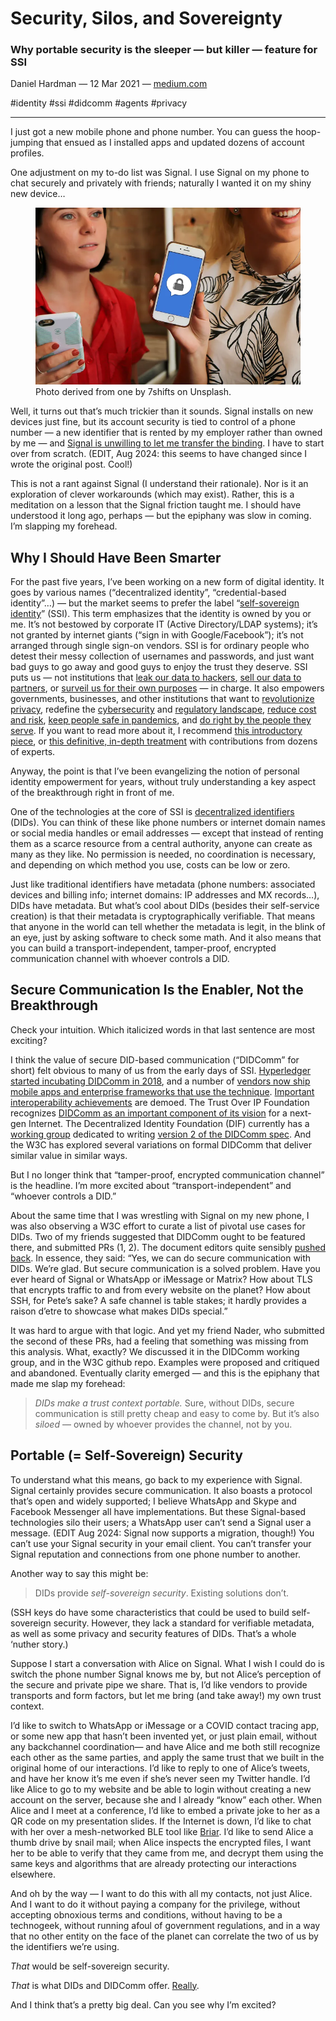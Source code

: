 # Security, Silos, and Sovereignty
### Why portable security is the sleeper — but killer — feature for SSI
Daniel Hardman &mdash; 12 Mar 2021 &mdash; [medium.com](https://daniel-hardman.medium.com/security-silos-and-sovereignty-522e30bb8eb4)

<span class="hash">#identity #ssi #didcomm #agents #privacy</span> 

<hr>

I just got a new mobile phone and phone number. You can guess the hoop-jumping that ensued as I installed apps and updated dozens of account profiles.

One adjustment on my to-do list was Signal. I use Signal on my phone to chat securely and privately with friends; naturally I wanted it on my shiny new device…

<figure>
  <img src="assets/signal-app.webp" alt="using Signal">
  <figcaption>Photo derived from one by 7shifts on Unsplash</a>.</figcaption>
</figure>

Well, it turns out that’s much trickier than it sounds. Signal installs on new devices just fine, but its account security is tied to control of a phone number — a new identifier that is rented by my employer rather than owned by me — and [Signal is unwilling to let me transfer the binding](https://web.archive.org/web/20200227005300/https://support.signal.org/hc/en-us/articles/360007062012-New-Number-or-New-Phone). I have to start over from scratch. (EDIT, Aug 2024: this seems to have changed since I wrote the original post. Cool!)

This is not a rant against Signal (I understand their rationale). Nor is it an exploration of clever workarounds (which may exist). Rather, this is a meditation on a lesson that the Signal friction taught me. I should have understood it long ago, perhaps — but the epiphany was slow in coming. I’m slapping my forehead.

## Why I Should Have Been Smarter
For the past five years, I’ve been working on a new form of digital identity. It goes by various names (“decentralized identity”, “credential-based identity”…) — but the market seems to prefer the label “[self-sovereign identity](http://www.lifewithalacrity.com/2016/04/the-path-to-self-soverereign-identity.html)” (SSI). This term emphasizes that the identity is owned by you or me. It’s not bestowed by corporate IT (Active Directory/LDAP systems); it’s not granted by internet giants (“sign in with Google/Facebook”); it’s not arranged through single sign-on vendors. SSI is for ordinary people who detest their messy collection of usernames and passwords, and just want bad guys to go away and good guys to enjoy the trust they deserve. SSI puts us — not institutions that [leak our data to hackers](https://haveibeenpwned.com/), [sell our data to partners](https://www.schneier.com/books/data-and-goliath/), or [surveil us for their own purposes](https://www.schneier.com/books/data-and-goliath/) — in charge. It also empowers governments, businesses, and other institutions that want to [revolutionize privacy](wbca.md), redefine the [cybersecurity](https://www.securitymagazine.com/articles/93356-self-sovereign-identity-the-true-password-killer) and [regulatory landscape](https://medium.com/inside-r3/is-self-sovereign-identity-the-answer-to-gdpr-compliance-15c289ac3c27), [reduce cost and risk](https://sovrin.org/the-promise-of-self-sovereign-identity-and-its-impact-across-industries/), [keep people safe in pandemics](https://www.lfph.io/cci/), and [do right by the people they serve](https://www.eff.org/fight). If you want to read more about it, I recommend [this introductory piece](3dim.md), or [this definitive, in-depth treatment](https://www.manning.com/books/self-sovereign-identity) with contributions from dozens of experts.

Anyway, the point is that I’ve been evangelizing the notion of personal identity empowerment for years, without truly understanding a key aspect of the breakthrough right in front of me.

One of the technologies at the core of SSI is [decentralized identifiers](https://www.w3.org/TR/did-core/) (DIDs). You can think of these like phone numbers or internet domain names or social media handles or email addresses — except that instead of renting them as a scarce resource from a central authority, anyone can create as many as they like. No permission is needed, no coordination is necessary, and depending on which method you use, costs can be low or zero.

Just like traditional identifiers have metadata (phone numbers: associated devices and billing info; internet domains: IP addresses and MX records…), DIDs have metadata. But what’s cool about DIDs (besides their self-service creation) is that their metadata is cryptographically verifiable. That means that anyone in the world can tell whether the metadata is legit, in the blink of an eye, just by asking software to check some math. And it also means that you can build a transport-independent, tamper-proof, encrypted communication channel with whoever controls a DID.

## Secure Communication Is the Enabler, Not the Breakthrough
Check your intuition. Which italicized words in that last sentence are most exciting?

I think the value of secure DID-based communication (“DIDComm” for short) felt obvious to many of us from the early days of SSI. [Hyperledger started incubating DIDComm in 2018](https://github.com/hyperledger/aries-rfcs/blob/master/concepts/0005-didcomm/README.md), and a number of [vendors now ship mobile apps and enterprise frameworks that use the technique](https://github.com/hyperledger/aries-rfcs/blob/master/concepts/0302-aries-interop-profile/README.md). [Important interoperability achievements](https://sovrin.org/sovrin-stewards-wallet-portability/) are demoed. The Trust Over IP Foundation recognizes [DIDComm as an important component of its vision](https://ieeexplore.ieee.org/document/9031548) for a next-gen Internet. The Decentralized Identity Foundation (DIF) currently has a [working group](https://identity.foundation/working-groups/did-comm.html) dedicated to writing [version 2 of the DIDComm spec](https://identity.foundation/didcomm-messaging/spec/). And the W3C has explored several variations on formal DIDComm that deliver similar value in similar ways.

But I no longer think that “tamper-proof, encrypted communication channel” is the headline. I’m more excited about “transport-independent” and “whoever controls a DID.”

About the same time that I was wrestling with Signal on my new phone, I was also observing a W3C effort to curate a list of pivotal use cases for DIDs. Two of my friends suggested that DIDComm ought to be featured there, and submitted PRs (1, 2). The document editors quite sensibly [pushed back](https://github.com/w3c/did-use-cases/pull/126#issuecomment-754107993). In essence, they said: “Yes, we can do secure communication with DIDs. We’re glad. But secure communication is a solved problem. Have you ever heard of Signal or WhatsApp or iMessage or Matrix? How about TLS that encrypts traffic to and from every website on the planet? How about SSH, for Pete’s sake? A safe channel is table stakes; it hardly provides a raison d’etre to showcase what makes DIDs special.”

It was hard to argue with that logic. And yet my friend Nader, who submitted the second of these PRs, had a feeling that something was missing from this analysis. What, exactly? We discussed it in the DIDComm working group, and in the W3C github repo. Examples were proposed and critiqued and abandoned. Eventually clarity emerged — and this is the epiphany that made me slap my forehead:

>*DIDs make a trust context portable.* Sure, without DIDs, secure communication is still pretty cheap and easy to come by. But it’s also *siloed* — owned by whoever provides the channel, not by you.

## Portable (= Self-Sovereign) Security
To understand what this means, go back to my experience with Signal. Signal certainly provides secure communication. It also boasts a protocol that’s open and widely supported; I believe WhatsApp and Skype and Facebook Messenger all have implementations. But these Signal-based technologies silo their users; a WhatsApp user can’t send a Signal user a message. (EDIT Aug 2024: Signal now supports a migration, though!) You can’t use your Signal security in your email client. You can’t transfer your Signal reputation and connections from one phone number to another.

Another way to say this might be:

>DIDs provide *self-sovereign security*. Existing solutions don’t.

(SSH keys do have some characteristics that could be used to build self-sovereign security. However, they lack a standard for verifiable metadata, as well as some privacy and security features of DIDs. That’s a whole ‘nuther story.)

Suppose I start a conversation with Alice on Signal. What I wish I could do is switch the phone number Signal knows me by, but not Alice’s perception of the secure and private pipe we share. That is, I’d like vendors to provide transports and form factors, but let me bring (and take away!) my own trust context.

I’d like to switch to WhatsApp or iMessage or a COVID contact tracing app, or some new app that hasn’t been invented yet, or just plain email, without any backchannel coordination— and have Alice and me both still recognize each other as the same parties, and apply the same trust that we built in the original home of our interactions. I’d like to reply to one of Alice’s tweets, and have her know it’s me even if she’s never seen my Twitter handle. I’d like Alice to go to my website and be able to login without creating a new account on the server, because she and I already “know” each other. When Alice and I meet at a conference, I’d like to embed a private joke to her as a QR code on my presentation slides. If the Internet is down, I’d like to chat with her over a mesh-networked BLE tool like [Briar](https://briarproject.org/). I’d like to send Alice a thumb drive by snail mail; when Alice inspects the encrypted files, I want her to be able to verify that they came from me, and decrypt them using the same keys and algorithms that are already protecting our interactions elsewhere.

And oh by the way — I want to do this with all my contacts, not just Alice. And I want to do it without paying a company for the privilege, without accepting obnoxious terms and conditions, without having to be a technogeek, without running afoul of government regulations, and in a way that no other entity on the face of the planet can correlate the two of us by the identifiers we’re using.

*That* would be self-sovereign security.

*That* is what DIDs and DIDComm offer. [Really](https://w3c.github.io/did-use-cases/#messaging).

And I think that’s a pretty big deal. Can you see why I’m excited?
